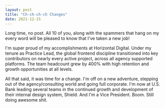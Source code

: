 ```yaml
---
layout: post
title: "Ch-ch-ch-ch Changes"
date: 2021-12-15
---
```


<p>Long time, no post. All 10 of you, along with the spammers that hang on my every word will be pleased to know that I've taken a new job!</p>
<p>I'm super proud of my accomplishments at Horizontal Digital. Under my tenure as Practice Lead, the global frontend discipline transitioned into key contributors on nearly every active project, across all agency supported platforms. The team headcount grew by 400% with high retention and growth opportunities at all levels.</p>
<p>All that said, it was time for a change. I'm off on a new adventure, stepping out of the agency/consulting world and going full corporate. I'm now at U.S. Bank leading several teams in the continued growth and development of their internal design system, Shield. And I'm a Vice President. Boom. Still doing awesome shit.</p>

